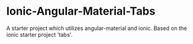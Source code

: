 # Ionic-Angular-Material-Tabs
A starter project which utilizes angular-material and ionic. Based on the ionic starter project 'tabs'.
